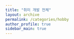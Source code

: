 ```yaml
---
title: "취미 개발 전체"
layout: archive
permalink: /categories/hobby
author_profile: true
sidebar_main: true
---
```

